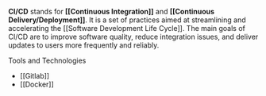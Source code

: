 **CI/CD** stands for **[[Continuous Integration]]** and **[[Continuous Delivery/Deployment]]**. It is a set of practices aimed at streamlining and accelerating the [[Software Development Life Cycle]]. The main goals of CI/CD are to improve software quality, reduce integration issues, and deliver updates to users more frequently and reliably.

Tools and Technologies
- [[Gitlab]]
- [[Docker]]

